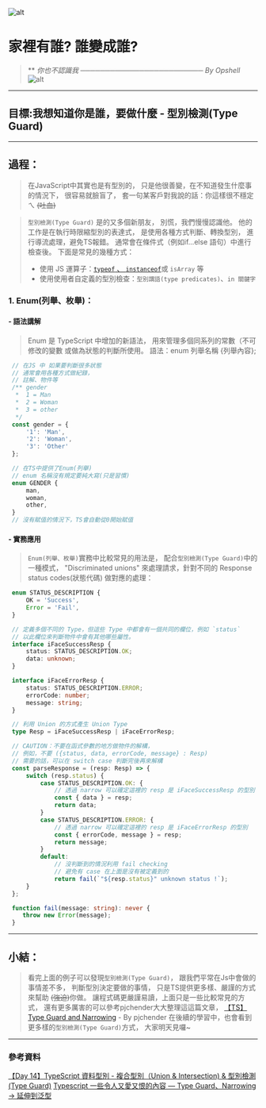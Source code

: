 ![alt](https://)

# 家裡有誰? 誰變成誰?
> **
> *你也不認識我*
> *───────────────────────── By Opshell*
![alt](https://)

---

## 目標:我想知道你是誰，要做什麼 - 型別檢測(Type Guard)
---

## 過程：
   > 在JavaScript中其實也是有型別的，
   > 只是他很善變，在不知道發生什麼事的情況下，
   > 很容易就臉盲了，
   > 套一句某客戶對我說的話：你這樣很不穩定ㄟ ~~(吐血)~~

   > `型別檢測(Type Guard)`
   > 是的又多個新朋友，
   > 別慌，我們慢慢認識他。
   > 他的工作是在執行時限縮型別的表達式，
   > 是使用各種方式判斷、轉換型別，
   > 進行導流處理，避免TS報錯。
   > 通常會在條件式（例如if...else 語句）中進行檢查後。
   > 下面是常見的幾種方式：
   > - 使用 JS 運算子：[`typeof` 、 `instanceof`](https://medium.com/@mengchiang000/js%E5%9F%BA%E6%9C%AC%E8%A7%80%E5%BF%B5-typeof-vs-instanceof-4dcb89e315df)或 `isArray` 等
   > - 使用使用者自定義的型別檢查：`型別謂語(type predicates)`、`in 關鍵字`

   ### 1. Enum(列舉、枚舉)：
   #### - 語法講解
   > Enum 是 TypeScript 中增加的新語法，
   > 用來管理多個同系列的常數（不可修改的變數
   > 或做為狀態的判斷所使用。
   > 語法：enum 列舉名稱 {列舉內容};

   ```javascript
    // 在JS 中 如果要判斷很多狀態
    // 通常會用各種方式做紀錄，
    // 註解、物件等
    /** gender
     *  1 = Man
     *  2 = Woman
     *  3 = other
     */
    const gender = {
        '1': 'Man',
        '2': 'Woman',
        '3': 'Other'
    };
   ```
   ```typescript
    // 在TS中提供了Enum(列舉)
    // enum 名稱沒有規定要純大寫(只是習慣)
    enum GENDER {
        man,
        woman,
        other,
    }
    // 沒有賦值的情況下，TS會自動從0開始賦值
   ```
   #### - 實務應用
   > `Enum(列舉、枚舉)`實務中比較常見的用法是，
   > 配合`型別檢測(Type Guard)`中的一種模式，
   > "Discriminated unions"
   > 來處理請求，針對不同的 Response status codes(狀態代碼)
   > 做對應的處理：

   ```typescript
    enum STATUS_DESCRIPTION {
        OK = 'Success',
        Error = 'Fail',
    }

    // 定義多個不同的 Type，但這些 Type 中都會有一個共同的欄位，例如 `status`
    // 以此欄位來判斷物件中會有其他哪些屬性。
    interface iFaceSuccessResp {
        status: STATUS_DESCRIPTION.OK;
        data: unknown;
    }

    interface iFaceErrorResp {
        status: STATUS_DESCRIPTION.ERROR;
        errorCode: number;
        message: string;
    }

    // 利用 Union 的方式產生 Union Type
    type Resp = iFaceSuccessResp | iFaceErrorResp;

    // CAUTION：不要在函式參數的地方做物件的解構，
    // 例如，不要 ({status, data, errorCode, message} : Resp)
    // 需要的話，可以在 switch case 判斷完後再來解構
    const parseResponse = (resp: Resp) => {
        switch (resp.status) {
            case STATUS_DESCRIPTION.OK: {
                // 透過 narrow 可以確定這裡的 resp 是 iFaceSuccessResp 的型別
                const { data } = resp;
                return data;
            }
            case STATUS_DESCRIPTION.ERROR: {
                // 透過 narrow 可以確定這裡的 resp 是 iFaceErrorResp 的型別
                const { errorCode, message } = resp;
                return message;
            }
            default:
                // 沒判斷到的情況利用 fail checking
                // 避免有 case 在上面是沒有被定義到的
                return fail(`"${resp.status}" unknown status !`);
        }
    };

    function fail(message: string): never {
       throw new Error(message);
    }
   ```

---
## 小結：
   > 看完上面的例子可以發現`型別檢測(Type Guard)`，
   > 跟我們平常在Js中會做的事情差不多，
   > 判斷型別決定要做的事情，
   > 只是TS提供更多樣、嚴謹的方式來幫助 ~~(強迫)~~你做。
   > 讓程式碼更嚴謹易讀，上面只是一些比較常見的方式，
   > 還有更多厲害的可以參考pjchender大大整理這這篇文章，
   > [【TS】Type Guard and Narrowing](https://pjchender.dev/typescript/ts-narrowing/) - By pjchender
   > 在後續的學習中，也會看到更多樣的`型別檢測(Type Guard)`方式，
   > 大家明天見囉~

---
### 參考資料
[【Day 14】TypeScript 資料型別 - 複合型別（Union & Intersection) & 型別檢測(Type Guard)](https://ithelp.ithome.com.tw/articles/10222470?sc=rss.iron)
[Typescript 一些令人又愛又恨的內容 — Type Guard、Narrowing -> 延伸到泛型](https://medium.com/onedegree-tech-blog/typescript-%E4%B8%80%E4%BA%9B%E4%BB%A4%E4%BA%BA%E5%8F%88%E6%84%9B%E5%8F%88%E6%81%A8%E7%9A%84%E5%85%A7%E5%AE%B9-type-guard-narrowing-1655a9ae2a4d)
